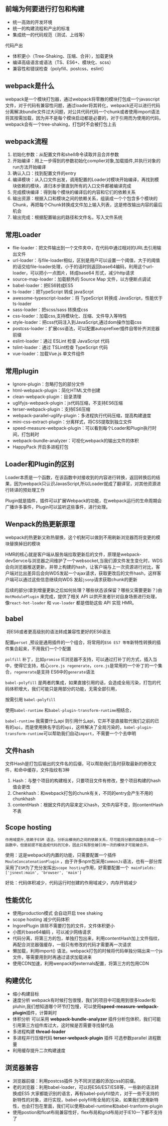 ## 前端为何要进行打包和构建

- 统一高效的开发环境
- 统一的构建流程和产出的标准
- 集成统一的代码规范（测试、上线等）

代码产出

- 体积更小（Tree-Shaking、压缩、合并），加载更快
- 编译高级语言或语法（TS、ES6+、模块化、scss）
- 兼容性和错误检查（polyfill、postcss、eslint）

## webpack是什么

webpack是一个模块打包器，通过webpack将零散的模块打包成一个javascript文件，对于代码有兼容性问题，通过loader将其转化，webpack还可以进行代码分离解决bundle文件过大问题，对公共代码代码一个chunk或者使用import语法将其按需加载，因为并不是每个模块启动都是必要的，对于引用而为使用的代码，webpack会有一个tree-shaking，打包时不会被打包上去

## webpack流程

1. 初始化参数：从配置文件和shell命令读取并且合并参数
2. 开始编译：用上一步得到的参数初始化complier对象,加载插件,并执行对象的run方法开始编译
3. 确认入口：找到配置文件的entry
4. 编译模块：从入口文件出发，调用配置的Loader对模块开始编译，再找到模块依赖的模块，递归本步骤直到所有的入口文件都被编译完成
5. 完成模块编译：得到每个模块的编译后的内容和它们的依赖关系
6. 输出资源：根据入口和模块之间的依赖关系，组装成一个个包含多个模块的Chunk，再把每个Chunk转换成文件加上输入列表，这是修改输出内容的最后机会
7. 输出完成：根据配置输出的路径和文件名，写入文件系统

## 常用Loader

- flie-loader：把文件输出到一个文件夹中，在代码中通过相对的URL去引用输出文件
- url-loader：与file-loader相似，区别是用户可以设置一个阈值，大于的阈值的话交给file-loader处理，小于的话时则返回base64编码，利用这个url-loader，可以把小一点图片，转成base64 形式，减少http请求
- source-map-loader：加载额外的 Source Map 文件，以方便断点调试
- babel-loader：把ES6转成ES5
- ts-loader：把TypeScript 转成 javaScrpt
- awesome-typescript-loader：将 TypeScript 转换成 JavaScript，性能优于 ts-loader
- sass-loader：把scss/sass 转换成css
- css-loader：加载css,支持模块化、压缩、文件导入等特性
- style-loader：把css代码注入到JavaScript,通过dom操作加载css
- postcss-loader：扩展css语法，可以配置autoprefixer插件自带补齐浏览器前缀
- eslint-loader：通过 ESLint 检查 JavaScript 代码
- tslint-loader：通过 TSLint检查 TypeScript 代码
- vue-loader：加载Vue.js 单文件组件

## 常用plugin

- Ignore-plugin：忽略打包的部分文件
- html-webpack-plugin：简化HTML文件创建
- clean-webpack-plugin：目录清理
- uglifyjs-webpack-plugin：js代码压缩，不支持ES6压缩
- terser-webpack-plugin：支持ES6压缩
- webpack-parallel-uglify-plugin：多进程执行代码压缩，提高构建速度
- mini-css-extract-plugin：分离样式，将CSS提取到独立文件
- speed-measure-webpack-plugin：可以看到每个Loader和Plugin执行时间，打包耗时
- webpack-bundle-analyzer：可视化webpack的输出文件的体积
- HappyPack 开启多进程打包

## Loader和Plugin的区别

Loader本质是一个函数，在该函数中对接收到的内容进行转换，返回转换后的结果，因为webpack只认识JavasScript,所以Loader就成了翻译官，对其他资源进行转译的预处理工作	

Plugin就是插件，插件可以扩展Webpack的功能，在webpack运行的生命周期会广播许多事件，Plugin可以监听这些事件，进行处理。

## Wenpack的热更新原理

webpack的热更新又称热替换，这个机制可以做到不用刷新浏览器而将变更的模块替换掉旧的模块

HMR的核心就是客户端从服务端拉取更新后的文件，原理是webpack-devServce与浏览器之间维护了一个websocket,当我们源文件发生变化时，WDS会向浏览器推送更新，并带上构建的hash，让客户端与上一次资源进行对比，客户端对比出差异后会向WDS发起一个ajax请求，获取更改后的文件hash，这样客户端可以通过这些信息继续向WDS 发起`jsonp`请求获取chunk的更新

后续的部分(拿到增量更新之后如何处理？哪些状态该保留？哪些又需要更新？)由 `HotModulePlugin` 来完成，提供了相关 API 以供开发者针对自身场景进行处理，像`react-hot-loader` 和 `vue-loader` 都是借助这些 API 实现 HMR。

## babel

​	将ES6或者更高级别的语法转成兼容性更好的ES6语法

配置`perset` ,预设是通用插件的一个组合，将常用的`ES6 ES7 等等`新特性转换的插件集合起来，不用我们一个个配置

`polfill` 补丁，比如`promise` IE浏览器不支持，可以通过打补丁的方式，插入当中，使得它支持，核心`core.js regenerate`，`core.js`是常用的一个补丁的一个集合，`regenerate`是支持 ES6中的`generate`语法

`babel-polyfill` 是两者的集成，如果直接引用的话，会造成全局污染，打包的代码体积增大，我们可能只是用部分的功能，无需全部引用，

按需引用 `babel-polyfill`  

使用`babel-runtime` 和`babel-plugin-transform-runtime`相结合，

`babel-runtime` 我需要什么api 则引用什么api，它并不是直接取代我们之前的已有的`api`，而是使用换名字后的`api`，这样解决了全局污染的，`babel-plugin-transform-runtime`可以帮助我们自动`import`，不需要一个个去申明

## 文件hash

文件Hash是打包后输出的文件名的后缀，可以帮助我们及时获取最新的修改文件，和命中缓存，文件指纹有3种

1. Hash：与整个项目的构建相关，只要项目文件有修改，整个项目构建的hash值会更改
2. Chenkhash：和webpack打包的chunk有关，不同的entry会产生不用的chunkhash
3. contentHash：根据文件的内容来定义hash，文件内容不变，则contentHash不表

## Scope hosting

 	作用域提升,依赖于ESM 语法，分析出模块的之间的依赖关系，尽可能将分散的函数合并成一个函数中，但是前提不能造成代码的冗余，因此只有那些被引用一次的模块才可能被合并。

使用：这是webpack的内置的功能，只需要配置一个插件 `MouleConcatenationPlugin` ，由于许多npm包采用`CommonJs`语法，也有一部分库采用了`ESM`为了充分发挥出`scope hosting`作用，好需要配置一个` mainFields: ['jsnext:main', 'browser', 'main']`

好处：代码体积减少，代码运行时创建的作用域减少，内存开销减少

## 性能优化

- 使用production模式 会自动开启 tree shaking
- scope hosting 减少代码体积
- IngorePlugin 排除不需要打包的文件，文件体积更小
- 小图片base64编码 ，可以减少网络请求
- 代码分离，将第三方的包，单独打包出来，利用contentHash加上文件指纹，再配合浏览器强缓存，一般只有修改的代码才需要再一次请求
- 懒加载，利用import() 语法，webpack打包的时候将代码单独分隔出来一个js文件，等需要用到时再通过请求加载进来
- 使用CDN加速，利用wenpack的externals配置，将第三方的包用CDN

## 构建优化

- 缩小构建目标
- 速度分析
  webpack有时候打包很慢，我们的项目中可能用到很多loader和pluhin,我们想知道哪个环节打包慢，可以使用**speed-measure-webpack-plugin**插件，计算耗时
- 体积分析
  可以采用 **webpack-bundle-analyzer** 插件分析包体积，我们可能引用第三方组件库过大，这时候是否需要寻找替代品 
- 多进程构建
  **thread-loader**
- 多进程并行压缩代码
  **terser-webpack-plugin** 插件 可选参数parallel 进程数量 
- 利用缓存提升二次构建速度
  

## 浏览器兼容

- 浏览器前缀：利用postcss插件 为不同浏览器的添加css的前缀。
- 老的浏览器：利用babel-loader，可以将ES6/ES7/ES8等，一些新的语法转换成ES5 大家都能识别的语言，再有babel-polyfill垫片，对于一些不支持的新特性的对象，进行实现，babel-polyfill有全局的污染，如果我们使用新特性，也会打包在里面，我们可以使用babel-runtime和babel-tranform-plugin
- 使用postion和float布局兼容性好，flex布局和grid布局对于IE10一下都不支持了 